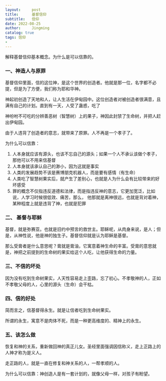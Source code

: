 ```yaml
---
layout:     post
title:      基督信仰
subtitle:   信仰
date: 2022-08-25
author:     Jingming
catalog: true
tags: 信仰
-
---
```


解释基督信仰基本概念。为什么是可以信靠的。

### 一、神造人与原罪

基督信仰里面，信的这位神，是这个世界的创造者。他就是那一位，名字都不必提，但是为了方便，我们称为耶和华神。

神起初创造了天地和人，让人生活在伊甸园中。这位创造者对被创造者很满意，且满有自己的计划。直到有一天，人受了蛊惑，吃了

神吩咐不可吃的分辨善恶树（智慧树）上的果子，神因此封禁了生命树，并把人赶出伊甸园。

由于人违背了创造者的意志，就带来了原罪。人不再是一个孝子了。

为什么可以信靠：
1. 人本身就应该有源头，也该不忘自己的源头；如果一个人不承认该做个孝子，那他可以不用来信基督
2. 人本身就该承认自己的渺小，因为这就是事实
3. 人类的发展趋势不该是赛博朋克机器人，而是要有感情（有生命）
4. 人类吃了智慧树果实后，就产生了差别心，也就是人为什么会有比较带来的好坏感受
5. 罪的概念不仅指违反道德和法律，而是指违反神的意志，它更加宽泛，比如说，人学习时候很低效、痛苦，那么，
   他那就是离神很远，也就是背对着神，某种程度上就是违背了神，也就是犯罪


### 二、 基督与耶稣

基督，就是弥赛亚。也就是旧约中预言的救世主。耶稣呢，从肉身来说，是人；但是，从神性说，他是神的独生子。基督信仰就是认为耶稣是基督。

那么受膏者是什么意思呢？膏就是膏油，它寓意着神生命的丰富。受膏的意思就是，神把之前提到的生命树的果实给这个人吃，让他获得生命的力量。

### 三、不信的坏处

因为没有吃到生命树果实，人天性容易走上歪路，忘了初心。不孝敬神的人，正如不孝敬父母的人，心里的源头（生命）会干枯。

### 四、信的好处

简而言之，信基督得永生。就是让信者吃到生命树果实。

所谓的永生，寓意不是肉体不死，而是一种更高维度的、精神上的永生。

### 五、该怎么做

恢复和神的关系，重新做回神的真正儿女。圣经里面强调因信称义，走上正路上的人神才称为是义人。

走正路的人，就是一直在修复和神关系的人，一帮孝顺的人。

为什么可以信靠：神创造人是有一套计划的，就像父母一样，对孩子有盼望。







